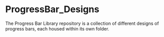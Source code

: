 # ProgressBar_Designs
 The Progress Bar Library repository is a collection of different designs of progress bars, each housed within its own folder. 
